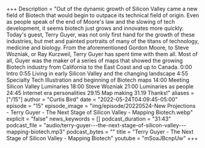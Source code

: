 +++
Description = "Out of the dynamic growth of Silicon Valley came a new field of Biotech that would begin to outpace its technical field of origin. Even as people speak of the end of Moore's law and the slowing of tech development, it seems biotech just grows and innovates more quickly. Today's guest, Terry Guyer, was not only first hand for the growth of these industries, but met and painted portraits of many of the titans of technology, medicine and biology. From the aforementioned Gordon Moore, to Steve Wozniak, or Ray Kurzweil, Terry Guyer has spent time with them all. Most of all, Guyer was the maker of a series of maps that showed the growing Biotech industry from California to the East Coast and up to Canada. 0:00 Intro 0:55 Living in early Silicon Valley and the changing landscape 4:55 Specialty Tech Illustration and beginning of Biotech maps 14:00 Meeting Silicon Valley Luminaries 18:00 Steve Wozniak 21:00 Luminaries as people 24:45 Internet era personalities 29.15 Map making 31.19 Thanks!"
aliases = ["/15"]
author = "Curtis Bird"
date = "2022-05-24T04:09:45-05:00"
episode = "15"
episode_image = "img/episode/20220524-New Projections - Terry Guyer - The Next Stage of Silicon Valley - Mapping Biotech.webp"
explicit = "false"
news_keywords = []
podcast_duration = "31:43"
podcast_file = "audio/terry-guyer---the-next-stage-of-silicon-valley---mapping-biotech.mp3"
podcast_bytes = ""
title = "Terry Guyer - The Next Stage of Silicon Valley - Mapping Biotech"
youtube = "mSoaJBcnpUw"
+++

